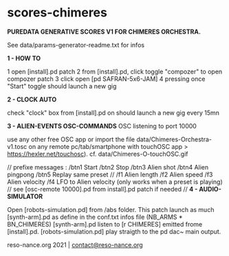 # scores-chimeres

**PUREDATA GENERATIVE SCORES V1 FOR CHIMERES ORCHESTRA.**

See data/params-generator-readme.txt for infos

**1 - HOW TO**

 1 open [install].pd patch
 2 from [install].pd,  click toggle "compozer" to open compozer patch
 3 click open [pd SAFRAN-5x6-JAM]
 4 pressing once "Start" toggle should launch a new gig

**2 - CLOCK AUTO**

check "clock" box from [install].pd on should launch a new gig every 15mn

**3 - ALIEN-EVENTS OSC-COMMANDS**
OSC listening to port 10000

use any other free OSC app or import the file data/Chimeres-Orchestra-v1.tosc on any remote pc/tab/smartphone with touchOSC app > https://hexler.net/touchosc). cf. data/Chimeres-O-touchOSC.gif

// prefixe messages :
/btn1 	Start
/btn2	Stop
/btn3 	Alien shot
/btn4 	Alien pingpong
/btn5	Replay same preset
//
/f1 	Alien length
/f2 	Alien speed
/f3 	Alien velocity
/f4 	LFO to Alien velocity (only works when a preset is playing)
//
see [osc-remote 10000].pd from install].pd patch if needed
//
**4 - AUDIO-SIMULATOR**

Open [robots-simulation.pd] from /abs folder.
This patch launch as much [synth-arm].pd as define in the conf.txt infos file (NB_ARMS * BN_CHIMERES)
[synth-arm].pd listen to [r CHIMERES] emitted frome [install].pd.
[robots-simulation.pd] play straigth to the pd dac~ main output.

reso-nance.org 2021 | contact@reso-nance.org 
 

